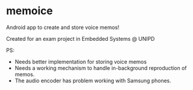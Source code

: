 # memoice
Android app to create and store voice memos!

Created for an exam project in Embedded Systems @ UNIPD

PS:
- Needs better implementation for storing voice memos
- Needs a working mechanism to handle in-background reproduction of memos.
- The audio encoder has problem working with Samsung phones.
